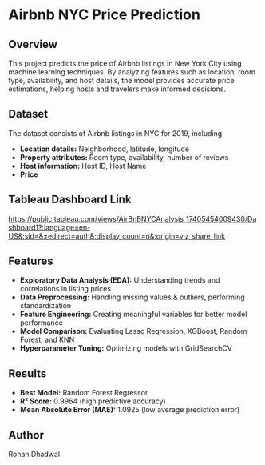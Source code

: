 # Airbnb NYC Price Prediction  

## Overview  
This project predicts the price of Airbnb listings in New York City using machine learning techniques. By analyzing features such as location, room type, availability, and host details, the model provides accurate price estimations, helping hosts and travelers make informed decisions. 

## Dataset  
The dataset consists of Airbnb listings in NYC for 2019, including:  
- **Location details:** Neighborhood, latitude, longitude  
- **Property attributes:** Room type, availability, number of reviews  
- **Host information:** Host ID, Host Name
- **Price**

## Tableau Dashboard Link
https://public.tableau.com/views/AirBnBNYCAnalysis_17405454009430/Dashboard1?:language=en-US&:sid=&:redirect=auth&:display_count=n&:origin=viz_share_link

## Features  
- **Exploratory Data Analysis (EDA):** Understanding trends and correlations in listing prices  
- **Data Preprocessing:** Handling missing values & outliers, performing standardization 
- **Feature Engineering:** Creating meaningful variables for better model performance  
- **Model Comparison:** Evaluating Lasso Regression, XGBoost, Random Forest, and KNN  
- **Hyperparameter Tuning:** Optimizing models with GridSearchCV    

## Results  
- **Best Model:** Random Forest Regressor  
- **R² Score:** 0.9964 (high predictive accuracy)  
- **Mean Absolute Error (MAE):** 1.0925 (low average prediction error)  

## Author  
Rohan Dhadwal  
